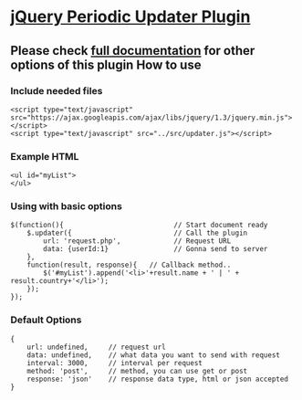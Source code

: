 [jQuery Periodic Updater Plugin](http://irfandurmus.com/projects/jquery-periodic-updater/) 
======================================================================================
Please check [full documentation](http://irfandurmus.com/projects/jquery-periodic-updater/) for other options of this plugin
How to use 
--------------------------------------

### Include needed files
	
    <script type="text/javascript" src="https://ajax.googleapis.com/ajax/libs/jquery/1.3/jquery.min.js"></script>
	<script type="text/javascript" src="../src/updater.js"></script>


### Example HTML
    
    <ul id="myList">
    </ul>


### Using with basic options
    
    $(function(){                           // Start document ready
        $.updater({                         // Call the plugin
            url: 'request.php',             // Request URL
            data: {userId:1}                // Gonna send to server
        },
        function(result, response){   // Callback method..
            $('#myList').append('<li>'+result.name + ' | ' + result.country+'</li>');
        });
    });


### Default Options
    
    {
        url: undefined,     // request url
        data: undefined,    // what data you want to send with request
        interval: 3000,     // interval per request
        method: 'post',     // method, you can use get or post
        response: 'json'    // response data type, html or json accepted
    }




